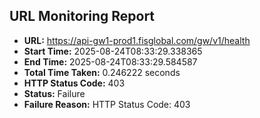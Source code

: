 ## URL Monitoring Report

- **URL:** https://api-gw1-prod1.fisglobal.com/gw/v1/health
- **Start Time:** 2025-08-24T08:33:29.338365
- **End Time:** 2025-08-24T08:33:29.584587
- **Total Time Taken:** 0.246222 seconds
- **HTTP Status Code:** 403
- **Status:** Failure
- **Failure Reason:** HTTP Status Code: 403
